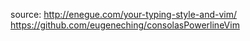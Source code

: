source:
http://enegue.com/your-typing-style-and-vim/
https://github.com/eugeneching/consolasPowerlineVim
